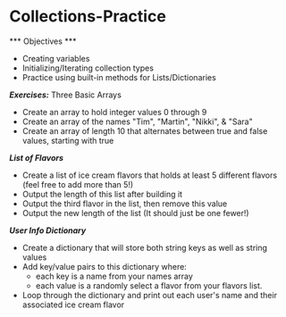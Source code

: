 # Collections-Practice

*** Objectives ***
* Creating variables
* Initializing/Iterating collection types
* Practice using built-in methods for Lists/Dictionaries

***Exercises:***
Three Basic Arrays
* Create an array to hold integer values 0 through 9
* Create an array of the names "Tim", "Martin", "Nikki", & "Sara"
* Create an array of length 10 that alternates between true and false values, starting with true
  
***List of Flavors***
* Create a list of ice cream flavors that holds at least 5 different flavors (feel free to add more than 5!)
* Output the length of this list after building it
* Output the third flavor in the list, then remove this value
* Output the new length of the list (It should just be one fewer!)
  
***User Info Dictionary***
* Create a dictionary that will store both string keys as well as string values
* Add key/value pairs to this dictionary where:
    * each key is a name from your names array
    * each value is a randomly select a flavor from your flavors list.
* Loop through the dictionary and print out each user's name and their associated ice cream flavor
